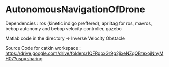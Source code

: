 # AutonomousNavigationOfDrone

Dependencies : ros (kinetic indigo preffered), apriltag for ros, mavros, bebop autonomy and bebop velocity controller, gazebo

Matlab code in the directory -> Inverse Velocity Obstacle

Source Code for catkin workspace : https://drive.google.com/drive/folders/1QFRgoxGr9g2jjxeNZqQBtexojNhyMH07?usp=sharing
